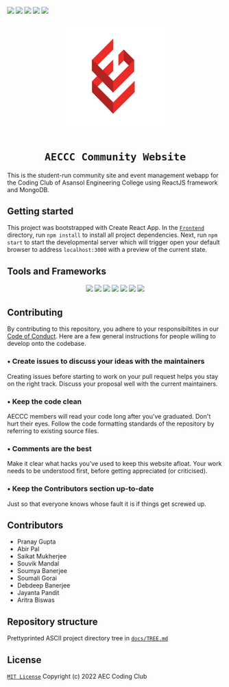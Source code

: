 <p>
    <img src="https://img.shields.io/bitbucket/issues-raw/aec-coding-club/AEC-Coding-Club-Website">
    <img src="https://img.shields.io/github/contributors/aec-coding-club/AEC-Coding-Club-Website">
    <img src="https://img.shields.io/bitbucket/pr/aec-coding-club/AEC-Coding-Club-Website">
    <img src="https://img.shields.io/github/license/aec-coding-club/AEC-Coding-Club-Website">
    <img src="https://img.shields.io/github/last-commit/aec-coding-club/AEC-Coding-Club-Website">
</p>

<h6 align="center"><img src="assets/aeccc.png" height="250" /></p></h6>
<h1 align="center"><code>&nbsp;AECCC Community Website&nbsp;</code></h1>
This is the student-run community site and event management webapp for the Coding Club of Asansol Engineering College using ReactJS framework and MongoDB.

## Getting started
This project was bootstrapped with Create React App. In the [`Frontend`](./Frontend) directory, run `npm install` to install all project dependencies. Next, run `npm start` to start the developmental server which will trigger open your default browser to address `localhost:3000` with a preview of the current state.

## Tools and Frameworks
<h6 align="center"><img src="https://img.shields.io/badge/HTML5-E34F26?style=for-the-badge&logo=html5&logoColor=white"> <img src="https://img.shields.io/badge/CSS3-CC6699?style=for-the-badge&logo=CSS3&logoColor=white"> <img src="https://img.shields.io/badge/JavaScript-F7DF1E?style=for-the-badge&logo=javascript&logoColor=black"> <img src="https://img.shields.io/badge/Node.js-43853D?style=for-the-badge&logo=node.js&logoColor=white"> <img src="https://img.shields.io/badge/MongoDB-4EA94B?style=for-the-badge&logo=mongodb&logoColor=white"> <img src="https://img.shields.io/badge/React-20232A?style=for-the-badge&logo=react&logoColor=61DAFB"> <img src="https://img.shields.io/badge/VSCode-blue?style=for-the-badge&logo=visualstudiocode&logoColor=white"></h6>

## Contributing
By contributing to this repository, you adhere to your responsibiltites in our [Code of Conduct](./.github/CODE_OF_CONDUCT.md). Here are a few general instructions for people willing to develop onto the codebase.

### • Create issues to discuss your ideas with the maintainers
   Creating issues before starting to work on your pull request helps you stay on the right track. Discuss your proposal well with the current maintainers.
### • Keep the code clean
   AECCC members will read your code long after you've graduated. Don't hurt their eyes. Follow the code formatting standards of the repository by referring to existing source files.
### • Comments are the best
   Make it clear what hacks you've used to keep this website afloat. Your work needs to be understood first, before getting appreciated (or criticised).
### • Keep the Contributors section up-to-date
   Just so that everyone knows whose fault it is if things get screwed up.

## Contributors

- Pranay Gupta
- Abir Pal
- Saikat Mukherjee
- Souvik Mandal
- Soumya Banerjee
- Soumali Gorai
- Debdeep Banerjee
- Jayanta Pandit
- Aritra Biswas

## Repository structure
Prettyprinted ASCII project directory tree in [`docs/TREE.md`](./docs/TREE.md)

## License
[`MIT License`](./LICENSE) Copyright (c) 2022 AEC Coding Club
